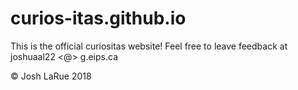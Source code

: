 # curios-itas.github.io
This is the official curiositas website! Feel free to leave feedback at joshuaal22 <@> g.eips.ca

&copy; Josh LaRue 2018

